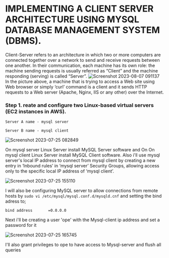 # IMPLEMENTING A CLIENT SERVER ARCHITECTURE USING MYSQL DATABASE MANAGEMENT SYSTEM (DBMS).
Client-Server refers to an architecture in which two or more computers are connected together over a network to send and receive requests between one another. In their communication, each machine has its own role: the machine sending requests is usually referred as “Client” and the machine responding (serving) is called “Server”.
![Screenshot 2023-08-07 091137](https://github.com/opeyemiogungbe/Pbl_project5/assets/136735745/db1cc7e5-de4d-425b-bcb8-95bc783f5175)
In the picture above, a machine that is trying to access a Web site using Web browser or simply ‘curl’ command is a client and it sends HTTP requests to a Web server (Apache, Nginx, IIS or any other) over the Internet.

### Step 1. reate and configure two Linux-based virtual servers (EC2 instances in AWS).

`Server A name - mysql server`

`Server B name - mysql client`

![Screenshot 2023-07-25 082849](https://github.com/opeyemiogungbe/Pbl_project5/assets/136735745/9d4fb5d6-14c5-4ee7-9bf0-3a30f774e54b)

On mysql server Linux Server install MySQL Server software and On On mysql client Linux Server install MySQL Client software. Also i'll use mysql server's local IP address to connect from mysql client by creating a new entry in ‘Inbound rules’ in ‘mysql server’ Security Groups, allowing access only to the specific local IP address of ‘mysql client’.

![Screenshot 2023-07-25 155110](https://github.com/opeyemiogungbe/Pbl_project5/assets/136735745/7fd4d085-ffa0-41de-a72d-f23f9b68637c)

I will also be configuring MySQL server to allow connections from remote hosts by `sudo vi /etc/mysql/mysql.conf.d/mysqld.cnf` and setting the bind adress to;
```
bind address       =0.0.0.0
```

Next i'll be creating a user 'ope' with the Mysql-client ip address and set a password for it

![Screenshot 2023-07-25 165745](https://github.com/opeyemiogungbe/Pbl_project5/assets/136735745/a4666dec-c844-4902-828c-b19a99005b15)

I'll also grant privileges  to ope to have access to Mysql-server and flush all queries


